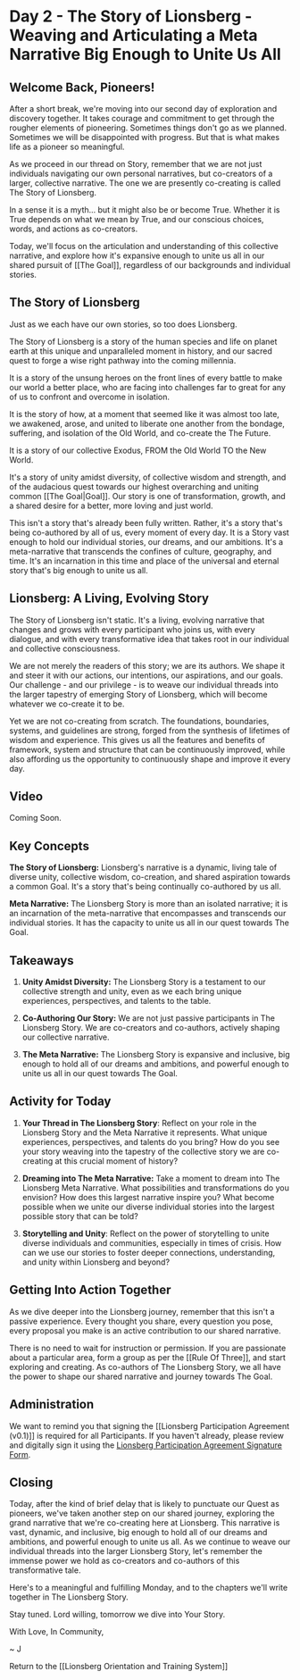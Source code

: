 # Day 2 - The Story of Lionsberg - Weaving and Articulating a Meta Narrative Big Enough to Unite Us All

  
## Welcome Back, Pioneers!

After a short break, we're moving into our second day of exploration and discovery together. It takes courage and commitment to get through the rougher elements of pioneering. Sometimes things don't go as we planned. Sometimes we will be disappointed with progress. But that is what makes life as a pioneer so meaningful. 

As we proceed in our thread on Story, remember that we are not just individuals navigating our own personal narratives, but co-creators of a larger, collective narrative. The one we are presently co-creating is called The Story of Lionsberg. 

In a sense it is a myth... but it might also be or become True. Whether it is True depends on what we mean by True, and our conscious choices, words, and actions as co-creators.

Today, we'll focus on the articulation and understanding of this collective narrative, and explore how it's expansive enough to unite us all in our shared pursuit of [[The Goal]], regardless of our backgrounds and individual stories.

## The Story of Lionsberg

Just as we each have our own stories, so too does Lionsberg.  

The Story of Lionsberg is a story of the human species and life on planet earth at this unique and unparalleled moment in history, and our sacred quest to forge a wise right pathway into the coming millennia. 

It is a story of the unsung heroes on the front lines of every battle to make our world a better place, who are facing into challenges far to great for any of us to confront and overcome in isolation. 

It is the story of how, at a moment that seemed like it was almost too late, we awakened, arose, and united to liberate one another from the bondage, suffering, and isolation of the Old World, and co-create the The Future. 

It is a story of our collective Exodus, FROM the Old World TO the New World. 

It's a story of unity amidst diversity, of collective wisdom and strength, and of the audacious quest towards our highest overarching and uniting common [[The Goal|Goal]]. Our story is one of transformation, growth, and a shared desire for a better, more loving and just world.

This isn't a story that's already been fully written. Rather, it's a story that's being co-authored by all of us, every moment of every day. It is a Story vast enough to hold our individual stories, our dreams, and our ambitions. It's a meta-narrative that transcends the confines of culture, geography, and time. It's an incarnation in this time and place of the universal and eternal story that's big enough to unite us all.

## Lionsberg: A Living, Evolving Story

The Story of Lionsberg isn't static. It's a living, evolving narrative that changes and grows with every participant who joins us, with every dialogue, and with every transformative idea that takes root in our individual and collective consciousness.

We are not merely the readers of this story; we are its authors. We shape it and steer it with our actions, our intentions, our aspirations, and our goals. Our challenge - and our privilege - is to weave our individual threads into the larger tapestry of emerging Story of Lionsberg, which will become whatever we co-create it to be. 

Yet we are not co-creating from scratch. The foundations, boundaries, systems, and guidelines are strong, forged from the synthesis of lifetimes of wisdom and experience. This gives us all the features and benefits of framework, system and structure that can be continuously improved, while also affording us the opportunity to continuously shape and improve it every day. 

## Video

Coming Soon. 

## Key Concepts

**The Story of Lionsberg:** Lionsberg's narrative is a dynamic, living tale of diverse unity, collective wisdom, co-creation, and shared aspiration towards a common Goal. It's a story that's being continually co-authored by us all.

**Meta Narrative:** The Lionsberg Story is more than an isolated narrative; it is an incarnation of the meta-narrative that encompasses and transcends our individual stories. It has the capacity to unite us all in our quest towards The Goal.

## Takeaways

1. **Unity Amidst Diversity:** The Lionsberg Story is a testament to our collective strength and unity, even as we each bring unique experiences, perspectives, and talents to the table.
    
2. **Co-Authoring Our Story:** We are not just passive participants in The Lionsberg Story. We are co-creators and co-authors, actively shaping our collective narrative.
    
3. **The Meta Narrative:** The Lionsberg Story is expansive and inclusive, big enough to hold all of our dreams and ambitions, and powerful enough to unite us all in our quest towards The Goal.
    

## Activity for Today

1. **Your Thread in The Lionsberg Story**: Reflect on your role in the Lionsberg Story and the Meta Narrative it represents. What unique experiences, perspectives, and talents do you bring? How do you see your story weaving into the tapestry of the collective story we are co-creating at this crucial moment of history?
    
2. **Dreaming into The Meta Narrative:** Take a moment to dream into The Lionsberg Meta Narrative. What possibilities and transformations do you envision? How does this largest narrative inspire you? What become possible when we unite our diverse individual stories into the largest possible story that can be told? 

3. **Storytelling and Unity**: Reflect on the power of storytelling to unite diverse individuals and communities, especially in times of crisis. How can we use our stories to foster deeper connections, understanding, and unity within Lionsberg and beyond?

## Getting Into Action Together

As we dive deeper into the Lionsberg journey, remember that this isn't a passive experience. Every thought you share, every question you pose, every proposal you make is an active contribution to our shared narrative.

There is no need to wait for instruction or permission. If you are passionate about a particular area, form a group as per the [[Rule Of Three]], and start exploring and creating. As co-authors of The Lionsberg Story, we all have the power to shape our shared narrative and journey towards The Goal.

## Administration

We want to remind you that signing the [[Lionsberg Participation Agreement (v0.1)]] is required for all Participants. If you haven't already, please review and digitally sign it using the [Lionsberg Participation Agreement Signature Form](https://forms.gle/zWKpbvfQv1f6xYfe6).

## Closing

Today, after the kind of brief delay that is likely to punctuate our Quest as pioneers, we've taken another step on our shared journey, exploring the grand narrative that we're co-creating here at Lionsberg. This narrative is vast, dynamic, and inclusive, big enough to hold all of our dreams and ambitions, and powerful enough to unite us all. As we continue to weave our individual threads into the larger Lionsberg Story, let's remember the immense power we hold as co-creators and co-authors of this transformative tale.

Here's to a meaningful and fulfilling Monday, and to the chapters we'll write together in The Lionsberg Story.

Stay tuned. Lord willing, tomorrow we dive into Your Story. 

With Love, In Community,

~ J

Return to the [[Lionsberg Orientation and Training System]]